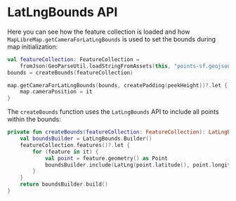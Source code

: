 # LatLngBounds API

[//]: # ({{ activity_source_note&#40;"LatLngBoundsActivity.kt"&#41; }})

[//]: # (This example demonstrates setting the camera to some bounds defined by some features. It sets these bounds when the map is initialized and when the [bottom sheet]&#40;https://m2.material.io/components/sheets-bottom&#41; is opened or closed.)

[//]: # ()
[//]: # (<figure markdown="span">)

[//]: # (  <video controls width="250" poster="https://dwxvn1oqw6mkc.cloudfront.net/android-documentation-resources/lat_lng_bounds_thumbnail.jpg">)

[//]: # (    <source src="https://dwxvn1oqw6mkc.cloudfront.net/android-documentation-resources/lat_lng_bounds.mp4" />)

[//]: # (  </video>)

[//]: # (</figure>)


Here you can see how the feature collection is loaded and how `MapLibreMap.getCameraForLatLngBounds` is used to set the bounds during map initialization:

```kotlin
val featureCollection: FeatureCollection =
    fromJson(GeoParseUtil.loadStringFromAssets(this, "points-sf.geojson"))
bounds = createBounds(featureCollection)

map.getCameraForLatLngBounds(bounds, createPadding(peekHeight))?.let {
    map.cameraPosition = it
}
```

The `createBounds` function uses the `LatLngBounds` API to include all points within the bounds:

```kotlin
private fun createBounds(featureCollection: FeatureCollection): LatLngBounds {
    val boundsBuilder = LatLngBounds.Builder()
    featureCollection.features()?.let {
        for (feature in it) {
            val point = feature.geometry() as Point
            boundsBuilder.include(LatLng(point.latitude(), point.longitude()))
        }
    }
    return boundsBuilder.build()
}
```
